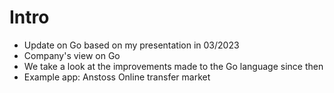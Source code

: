 # Intro
* Update on Go based on my presentation in 03/2023
* Company's view on Go
* We take a look at the improvements made to the Go language since then
* Example app: Anstoss Online transfer market 
